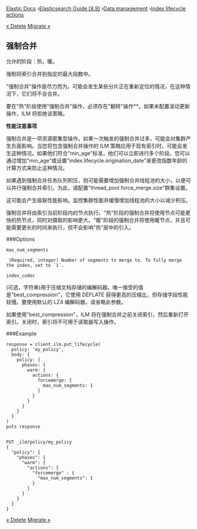 

[Elastic Docs](/guide/) ›[Elasticsearch Guide [8.9]](index.md) ›[Data
management](data-management.md) ›[Index lifecycle actions](ilm-actions.md)

[« Delete](ilm-delete.md) [Migrate »](ilm-migrate.md)

## 强制合并

允许的阶段：热，暖。

强制将索引合并到指定的最大段数中。

"强制合并"操作是尽力而为。可能会发生某些分片正在重新定位的情况，在这种情况下，它们将不会合并。

要在"热"阶段使用"强制合并"操作，必须存在"翻转"操作**。如果未配置滚动更新操作，ILM 将拒绝该策略。

**性能注意事项**

强制合并是一项资源密集型操作。如果一次触发的强制合并过多，可能会对集群产生负面影响。当您将包含强制合并操作的 ILM 策略应用于现有索引时，可能会发生这种情况。如果他们符合"min_age"标准，他们可以立即进行多个阶段。您可以通过增加"min_age"或设置"index.lifecycle.origination_date"来更改指数年龄的计算方式来防止这种情况。

如果遇到强制合并任务队列积压，则可能需要增加强制合并线程池的大小，以便可以并行强制合并索引。为此，请配置"thread_pool.force_merge.size"群集设置。

这可能会产生级联性能影响。监控集群性能并缓慢增加线程池的大小以减少积压。

强制合并将由索引当前阶段内的节点执行。"热"阶段的强制合并将使用节点可能更快的热节点，同时对摄取的影响更大。"暖"阶段的强制合并将使用暖节点，并且可能需要更长的时间来执行，但不会影响"热"层中的引入。

###Options

`max_num_segments`

     (Required, integer) Number of segments to merge to. To fully merge the index, set to `1`. 
`index_codec`

    

(可选，字符串)用于压缩文档存储的编解码器。唯一接受的值是"best_compression"，它使用 DEFLATE 获得更高的压缩比，但存储字段性能较慢。要使用默认的 LZ4 编解码器，请省略此参数。

如果使用"best_compression"，ILM 将在强制合并之前关闭索引，然后重新打开索引。关闭时，索引将不可用于读取器写入操作。

###Example

    
    
    response = client.ilm.put_lifecycle(
      policy: 'my_policy',
      body: {
        policy: {
          phases: {
            warm: {
              actions: {
                forcemerge: {
                  max_num_segments: 1
                }
              }
            }
          }
        }
      }
    )
    puts response
    
    
    PUT _ilm/policy/my_policy
    {
      "policy": {
        "phases": {
          "warm": {
            "actions": {
              "forcemerge" : {
                "max_num_segments": 1
              }
            }
          }
        }
      }
    }

[« Delete](ilm-delete.md) [Migrate »](ilm-migrate.md)
